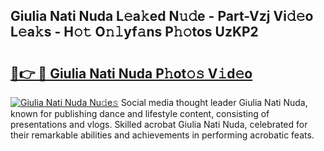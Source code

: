 ## Giulia Nati Nuda L𝚎a𝚔ed N𝚞𝚍e - Part-Vzj Vi𝚍𝚎o L𝚎a𝚔s - H𝚘𝚝 O𝚗𝚕yf𝚊ns P𝚑𝚘tos UzKP2

# <h2><a href="http://kfe4ce.oniu.top/?m=Giulia+Nati+Nuda">🔗👉 🔴 Giulia Nati Nuda P𝚑ot𝚘𝚜 V𝚒d𝚎o</a></h2>

[![Giulia Nati Nuda Nu𝚍e𝚜](https://i.imgur.com/0qMVB7G.gif)](http://kfe4ce.oniu.top/?m=Giulia+Nati+Nuda)
Social media thought leader Giulia Nati Nuda, known for publishing dance and lifestyle content, consisting of presentations and vlogs. Skilled acrobat Giulia Nati Nuda, celebrated for their remarkable abilities and achievements in performing acrobatic feats.  
